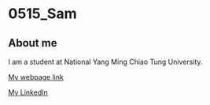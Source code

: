 # 0515_Sam 




## About me

I am a student at National Yang Ming Chiao Tung University. 

[My webpage link](https://venteng.github.io)

[My LinkedIn](www.linkedin.com/in/young-siang-chang-aa7b81350/)
